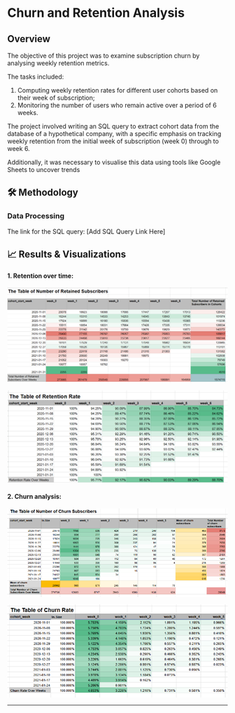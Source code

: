 # Churn and Retention Analysis

## Overview

The objective of this project was to examine subscription churn by analysing weekly retention metrics. 

The tasks included: 
1. Computing weekly retention rates for different user cohorts based on their week of subscription; 
2. Monitoring the number of users who remain active over a period of 6 weeks.

The project involved writing an SQL query to extract cohort data from the database of a hypothetical company, with a specific emphasis on tracking weekly retention from the initial week of subscription (week 0) through to week 6.

Additionally, it was necessary to visualise this data using tools like Google Sheets to uncover trends

## 🛠️ Methodology

### Data Processing

The link for the SQL query: [Add SQL Query Link Here]

## 📈 Results & Visualizations

#### 1. Retention over time:
   
   ![Retained Subscribers](Retained_Subscribers.png)
   
   ![Retention Rate](Retention_Rate.png)

#### 2. Churn analysis:
   
   ![Churn Subscribers](Churn_Subscribers.png)

   ![Churn Rate](Churn_Rate.png)

---